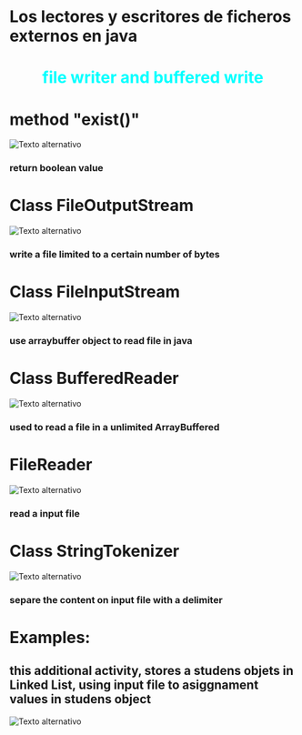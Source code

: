 # Los lectores y escritores de ficheros externos en java


<center>
<h1>
<font color = #00FFFF>
file writer and buffered write
</font>
</h1>
</center>

# method "exist()"

![Texto alternativo](/POOp11/images/is.png)

### return boolean value
# Class FileOutputStream  
![Texto alternativo](/POOp11/images/ll.png)

### write a file limited to a certain number of bytes  

# Class FileInputStream

![Texto alternativo](/POOp11/images/op.png)
### use arraybuffer object to read file in java

# Class BufferedReader
![Texto alternativo](/POOp11/images/oi.png)
### used to read a file in a unlimited ArrayBuffered
# FileReader
![Texto alternativo](/POOp11/images/tt.png)
### read a input file
# Class StringTokenizer
![Texto alternativo](/POOp11/images/tk.png)
### separe the content on input file with a delimiter
# Examples:
## this additional activity, stores a studens objets in Linked List, using input file to asiggnament values in studens object

![Texto alternativo](/POOp11/images/ac.png)


